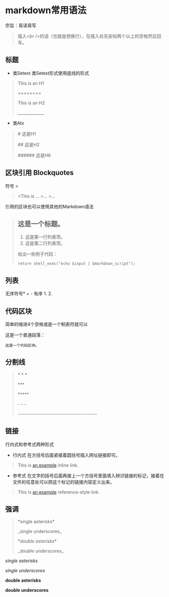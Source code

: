 # markdown常用语法

宗旨：易读易写

> 插入\<br />的话（也就是想换行），在插入处先安如两个以上的空格然后回车。

## 标题

* 类Setext
类Setext形式使用底线的形式

> This is an H1
>
> ========
>
> This is an H2
>
> \_____________


* 类Atx

> \#  这是H1
>
>\## 这是H2
>
>\###### 这是H6

## 区块引用 Blockquotes

符号 >

> \>This is ...
> \>...
> \>...

引用的区块也可以使用其他的Markdown语法

> ## 这是一个标题。
>
> 1.   这是第一行列表项。
> 2.   这是第二行列表项。
>
> 给出一些例子代码：
>
>     return shell_exec("echo $input | $markdown_script");

## 列表

无序符号* + -
有序 1. 2.

## 代码区块

简单的缩进4个空格或是一个制表符就可以

这是一个普通段落：

    这是一个代码区块。

## 分割线

>\* * *
>
>\***
>
>\*****
>
>\- - -
>
>\---------------------------------------

## 链接
行内式和参考式两种形式

* 行内式
在方括号后面紧接着圆括号插入网址链接即可。

> This is [an example](http://example.com/ "Title") inline link.

* 参考式
在文字的括号后面再接上一个方括号里面填入辨识链接的标记，接着在文件的任意处可以把这个标记的链接内容定义出来。

>This is [an example][id] reference-style link.

[id]: http://example.com/  "Optional Title Here"

## 强调

>\*single asterisks*
>
>\_single underscores_
>
>\**double asterisks**
>
>\__double underscores__

*single asterisks*

_single underscores_

**double asterisks**

__double underscores__